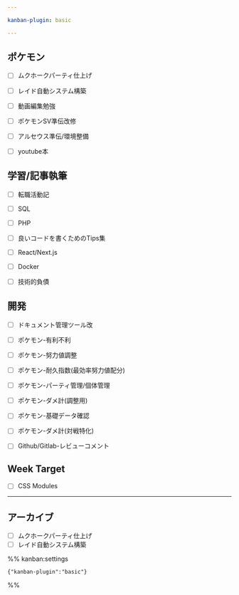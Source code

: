 ```yaml
---

kanban-plugin: basic

---
```


## ポケモン

- [ ] ムクホークパーティ仕上げ
- [ ] レイド自動システム構築
- [ ] 動画編集勉強
- [ ] ポケモンSV準伝改修
- [ ] アルセウス準伝/環境整備
- [ ] youtube本


## 学習/記事執筆

- [ ] 転職活動記
- [ ] SQL
- [ ] PHP
- [ ] 良いコードを書くためのTips集
- [ ] React/Next.js
- [ ] Docker
- [ ] 技術的負債


## 開発

- [ ] ドキュメント管理ツール改
- [ ] ポケモン-有利不利
- [ ] ポケモン-努力値調整
- [ ] ポケモン-耐久指数(最効率努力値配分)
- [ ] ポケモン-パーティ管理/個体管理
- [ ] ポケモン-ダメ計(調整用)
- [ ] ポケモン-基礎データ確認
- [ ] ポケモン-ダメ計(対戦特化)
- [ ] Github/Gitlab-レビューコメント


## Week Target

- [ ] CSS Modules


***

## アーカイブ

- [ ] ムクホークパーティ仕上げ
- [ ] レイド自動システム構築

%% kanban:settings
```
{"kanban-plugin":"basic"}
```
%%